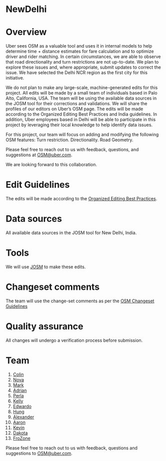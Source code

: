 # NewDelhi

# Overview 
Uber sees OSM as a valuable tool and uses it in internal models to help determine time + distance estimates for fare calculation and to optimize driver and rider matching. In certain circumstances, we are able to observe that road directionality and turn restrictions are not up-to-date. We plan to explore these issues and, where appropriate, submit updates to correct the issue. We have selected the Delhi NCR region as the first city for this initiative. 

We do not plan to make any large-scale, machine-generated edits for this project. All edits will be made by a small team of individuals based in Palo Alto, California, USA. The team will be using the available data sources in the JOSM tool for their corrections and validations. We will share the profiles of our editors on Uber’s OSM page. The edits will be made according to the Organized Editing Best Practices and India guidelines. In addition, Uber employees based in Delhi will be able to participate in this project by leveraging their local knowledge to help identify data issues. 

For this project, our team will focus on adding and modifying the following OSM features: 
Turn restriction.
Directionality.
Road Geometry.

Please feel free to reach out to us with feedback, questions, and suggestions at OSM@uber.com. 

We are looking forward to this collaboration. 


# Edit Guidelines
The edits will be made according to the [Organized Editing Best Practices](https://wiki.openstreetmap.org/wiki/Organized_Editing_Best_Practice).

# Data sources
All available data sources in the JOSM tool for New Delhi, India.

# Tools
We will use [JOSM](https://josm.openstreetmap.de/) to make these edits.

# Changeset comments
The team will use the change-set comments as per the [OSM Changeset Guidelines](http://wiki.openstreetmap.org/wiki/Good_changeset_comments)

# Quality assurance
All changes will undergo a verification process before submission.

# Team
 1. [Colin](https://www.openstreetmap.org/user/Ironman324)
 2. [Nova](https://www.openstreetmap.org/user/CaptainVietnam)
 3. [Mark](https://www.openstreetmap.org/user/AntMan24)
 4. [Adrian](https://www.openstreetmap.org/user/BatMan1234)
 5. [Perla](https://www.openstreetmap.org/user/perlywerly)
 6. [Kelly](https://www.openstreetmap.org/user/GreenApple11)
 7. [Edwardo](https://www.openstreetmap.org/user/Bigredgum) 
 8. [Hung](https://www.openstreetmap.org/user/HLOSM) 
 9. [Alexander](https://www.openstreetmap.org/user/All_Might)
 10. [Aaron](https://www.openstreetmap.org/user/G0d)
 11. [Kevin](https://www.openstreetmap.org/user/i<3Ralphie)
 12. [Dakota](https://www.openstreetmap.org/user/Viewtiful_Joe)
 13. [FroZone](https://www.openstreetmap.org/user/FroZone)
 

Please feel free to reach out to us with feedback, questions and suggestions to OSM@uber.com. 

